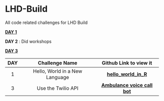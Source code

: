 # LHD-Build
All code related challenges for LHD Build

**[DAY 1](https://github.com/BALaka-18/LHD-Build/tree/main/LHD_Build_Day1)**

**DAY 2** : Did workshops

**[DAY 3](https://github.com/BALaka-18/LHD-Build/tree/main/LHD_Build_Day3)**

| DAY | Challenge Name  | Github Link to view it  |
|:---:|:---------------:|:-----------------------:|
| 1 | Hello, World in a New Language  | **[hello_world_in_R](https://github.com/BALaka-18/LHD-Build/blob/main/LHD_Build_Day1/main.R)**  |
| 3 | Use the Twilio API  | **[Ambulance voice call bot](https://github.com/BALaka-18/LHD-Build/tree/main/LHD_Build_Day3)** |
